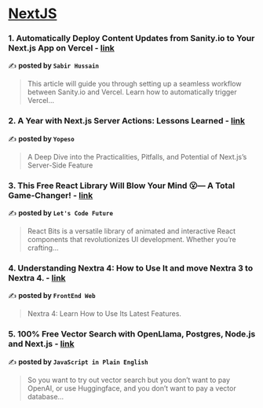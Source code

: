 
<h1><a href=https://medium.com/tag/nextjs/recommended target="_blank" rel="noopener noreferrer">NextJS</a></h1>
<h3>1. Automatically Deploy Content Updates from Sanity.io to Your Next.js App on Vercel - <a href="https://medium.com/@sabirsafder/automatically-deploy-content-updates-from-sanity-io-to-your-next-js-app-on-vercel-011d15ac953d" target="_blank" rel="noopener noreferrer">link</a></h3>

✍️ **posted by `Sabir Hussain`**

<blockquote>This article will guide you through setting up a seamless workflow between Sanity.io and Vercel. Learn how to automatically trigger Vercel…</blockquote>

<h3>2. A Year with Next.js Server Actions: Lessons Learned - <a href="https://medium.com/yopeso/a-year-with-next-js-server-actions-lessons-learned-93ef7b518c73" target="_blank" rel="noopener noreferrer">link</a></h3>

✍️ **posted by `Yopeso`**

<blockquote>A Deep Dive into the Practicalities, Pitfalls, and Potential of Next.js’s Server-Side Feature</blockquote>

<h3>3. This Free React Library Will Blow Your Mind 😮— A Total Game-Changer! - <a href="https://medium.com/@letscodefuture/this-free-react-library-will-blow-your-mind-a-total-game-changer-15054bee0acb" target="_blank" rel="noopener noreferrer">link</a></h3>

✍️ **posted by `Let's Code Future`**

<blockquote>React Bits is a versatile library of animated and interactive React components that revolutionizes UI development. Whether you’re crafting…</blockquote>

<h3>4. Understanding Nextra 4: How to Use It and move Nextra 3 to Nextra 4. - <a href="https://medium.com/frontendweb/understanding-nextra-4-how-to-use-it-and-move-nextra-3-to-nextra-4-9e020902b1d1" target="_blank" rel="noopener noreferrer">link</a></h3>

✍️ **posted by `FrontEnd Web`**

<blockquote>Nextra 4: Learn How to Use Its Latest Features.</blockquote>

<h3>5. 100% Free Vector Search with OpenLlama, Postgres, Node.js and Next.js - <a href="https://medium.com/javascript-in-plain-english/100-free-vector-search-with-openllama-postgres-nodejs-and-nextjs-e496856766f7" target="_blank" rel="noopener noreferrer">link</a></h3>

✍️ **posted by `JavaScript in Plain English`**

<blockquote>So you want to try out vector search but you don’t want to pay OpenAI, or use Huggingface, and you don’t want to pay a vector database…</blockquote>

